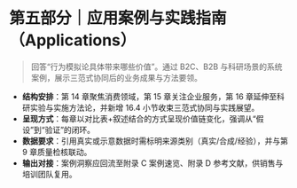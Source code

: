 # 第五部分｜应用案例与实践指南（Applications）

> 回答“行为模拟论具体带来哪些价值”。通过 B2C、B2B 与科研场景的系统案例，展示三范式协同后的业务成果与方法要领。

- **结构安排**：第 14 章聚焦消费领域，第 15 章关注企业服务，第 16 章延伸至科研实验与实施方法论，并新增 16.4 小节收束三范式协同与实践展望。
- **呈现方式**：每章以对比表+叙述结合的方式呈现价值链变化，强调从“假设”到“验证”的闭环。
- **数据要求**：引用真实或示意数据时需标明来源类别（真实/合成/经验），并与第 9 章质量检核联动。
- **输出对接**：案例洞察应回流至附录 C 案例速览、附录 D 参考文献，供销售与培训团队复用。
